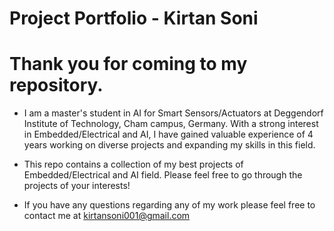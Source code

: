 # Project Portfolio - Kirtan Soni

# Thank you for coming to my repository.

- I am a master's student in AI for Smart Sensors/Actuators at Deggendorf Institute of Technology, Cham campus, Germany. With a strong interest in Embedded/Electrical and AI, I have gained valuable experience of 4 years working on diverse projects and expanding my skills in this field. 

- This repo contains a collection of my best projects of Embedded/Electrical and AI field. Please feel free to go through the projects of your interests!

- If you have any questions regarding any of my work please feel free to contact me at kirtansoni001@gmail.com
